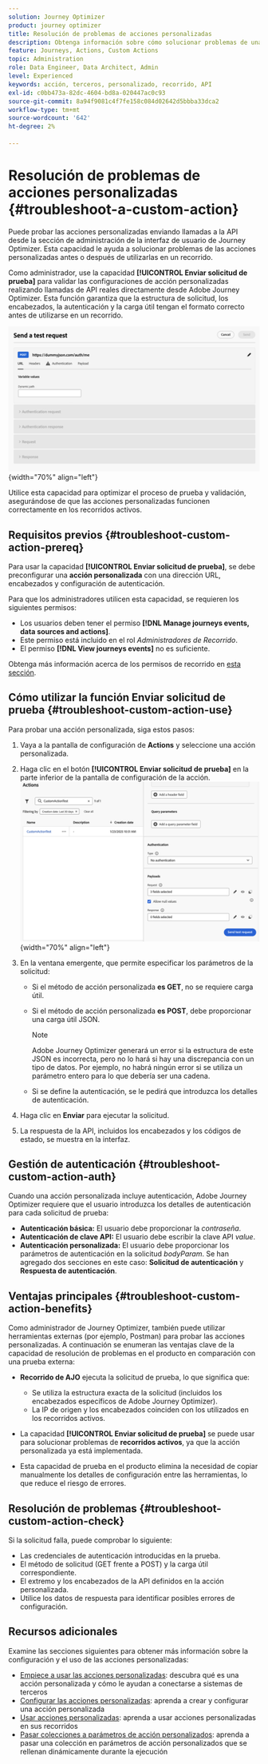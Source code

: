 ```yaml
---
solution: Journey Optimizer
product: journey optimizer
title: Resolución de problemas de acciones personalizadas
description: Obtenga información sobre cómo solucionar problemas de una acción personalizada
feature: Journeys, Actions, Custom Actions
topic: Administration
role: Data Engineer, Data Architect, Admin
level: Experienced
keywords: acción, terceros, personalizado, recorrido, API
exl-id: c0bb473a-82dc-4604-bd8a-020447ac0c93
source-git-commit: 8a94f9081c4f7fe158c084d02642d5bbba33dca2
workflow-type: tm+mt
source-wordcount: '642'
ht-degree: 2%

---
```


# Resolución de problemas de acciones personalizadas {#troubleshoot-a-custom-action}

Puede probar las acciones personalizadas enviando llamadas a la API desde la sección de administración de la interfaz de usuario de Journey Optimizer. Esta capacidad le ayuda a solucionar problemas de las acciones personalizadas antes o después de utilizarlas en un recorrido.

Como administrador, use la capacidad **[!UICONTROL Enviar solicitud de prueba]** para validar las configuraciones de acción personalizadas realizando llamadas de API reales directamente desde Adobe Journey Optimizer. Esta función garantiza que la estructura de solicitud, los encabezados, la autenticación y la carga útil tengan el formato correcto antes de utilizarse en un recorrido.

![](assets/send-test-request.png){width="70%" align="left"}

Utilice esta capacidad para optimizar el proceso de prueba y validación, asegurándose de que las acciones personalizadas funcionen correctamente en los recorridos activos.

## Requisitos previos {#troubleshoot-custom-action-prereq}

Para usar la capacidad **[!UICONTROL Enviar solicitud de prueba]**, se debe preconfigurar una **acción personalizada** con una dirección URL, encabezados y configuración de autenticación.

Para que los administradores utilicen esta capacidad, se requieren los siguientes permisos:

* Los usuarios deben tener el permiso **[!DNL Manage journeys events, data sources and actions]**.
* Este permiso está incluido en el rol *Administradores de Recorrido*.
* El permiso **[!DNL View journeys events]** no es suficiente.

Obtenga más información acerca de los permisos de recorrido en [esta sección](../administration/high-low-permissions.md#journey-capability).

## Cómo utilizar la función Enviar solicitud de prueba {#troubleshoot-custom-action-use}

Para probar una acción personalizada, siga estos pasos:

1. Vaya a la pantalla de configuración de **Actions** y seleccione una acción personalizada.
1. Haga clic en el botón **[!UICONTROL Enviar solicitud de prueba]** en la parte inferior de la pantalla de configuración de la acción.
   ![Enviar botón de solicitud de prueba en el panel de configuración de acción](assets/test-request.png){width="70%" align="left"}
1. En la ventana emergente, que permite especificar los parámetros de la solicitud:

   * Si el método de acción personalizada **es GET**, no se requiere carga útil.
   * Si el método de acción personalizada **es POST**, debe proporcionar una carga útil JSON.

     >[!NOTE]
     >
     >Adobe Journey Optimizer generará un error si la estructura de este JSON es incorrecta, pero no lo hará si hay una discrepancia con un tipo de datos. Por ejemplo, no habrá ningún error si se utiliza un parámetro entero para lo que debería ser una cadena.

   * Si se define la autenticación, se le pedirá que introduzca los detalles de autenticación.

1. Haga clic en **Enviar** para ejecutar la solicitud.
1. La respuesta de la API, incluidos los encabezados y los códigos de estado, se muestra en la interfaz.

## Gestión de autenticación {#troubleshoot-custom-action-auth}

Cuando una acción personalizada incluye autenticación, Adobe Journey Optimizer requiere que el usuario introduzca los detalles de autenticación para cada solicitud de prueba:

* **Autenticación básica:** El usuario debe proporcionar la *contraseña*.
* **Autenticación de clave API:** El usuario debe escribir la clave API *value*.
* **Autenticación personalizada:** El usuario debe proporcionar los parámetros de autenticación en la solicitud *bodyParam*. Se han agregado dos secciones en este caso: **Solicitud de autenticación** y **Respuesta de autenticación**.

## Ventajas principales {#troubleshoot-custom-action-benefits}

Como administrador de Journey Optimizer, también puede utilizar herramientas externas (por ejemplo, Postman) para probar las acciones personalizadas. A continuación se enumeran las ventajas clave de la capacidad de resolución de problemas en el producto en comparación con una prueba externa:

* **Recorrido de AJO** ejecuta la solicitud de prueba, lo que significa que:

   * Se utiliza la estructura exacta de la solicitud (incluidos los encabezados específicos de Adobe Journey Optimizer).
   * La IP de origen y los encabezados coinciden con los utilizados en los recorridos activos.

* La capacidad **[!UICONTROL Enviar solicitud de prueba]** se puede usar para solucionar problemas de **recorridos activos**, ya que la acción personalizada ya está implementada.

* Esta capacidad de prueba en el producto elimina la necesidad de copiar manualmente los detalles de configuración entre las herramientas, lo que reduce el riesgo de errores.

## Resolución de problemas {#troubleshoot-custom-action-check}

Si la solicitud falla, puede comprobar lo siguiente:

* Las credenciales de autenticación introducidas en la prueba.
* El método de solicitud (GET frente a POST) y la carga útil correspondiente.
* El extremo y los encabezados de la API definidos en la acción personalizada.
* Utilice los datos de respuesta para identificar posibles errores de configuración.

## Recursos adicionales

Examine las secciones siguientes para obtener más información sobre la configuración y el uso de las acciones personalizadas:

* [Empiece a usar las acciones personalizadas](../action/action.md): descubra qué es una acción personalizada y cómo le ayudan a conectarse a sistemas de terceros
* [Configurar las acciones personalizadas](../action/about-custom-action-configuration.md): aprenda a crear y configurar una acción personalizada
* [Usar acciones personalizadas](../building-journeys/using-custom-actions.md): aprenda a usar acciones personalizadas en sus recorridos
* [Pasar colecciones a parámetros de acción personalizados](../building-journeys/collections.md): aprenda a pasar una colección en parámetros de acción personalizados que se rellenan dinámicamente durante la ejecución

